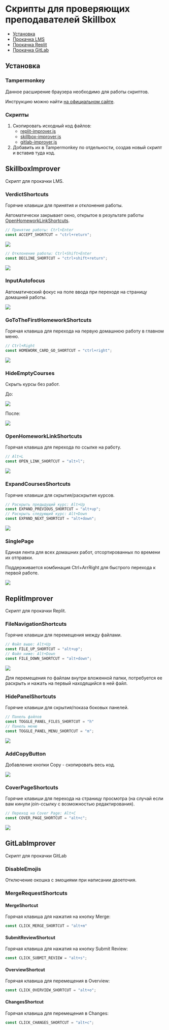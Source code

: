 # Скрипты для проверяющих преподавателей Skillbox

- [Установка](#установка)
- [Прокачка LMS](#skillboximprover)
- [Прокачка Replit](#replitimprover)
- [Прокачка GitLab](#gitlabimprover)

## Установка
### Tampermonkey
Данное расширение браузера необходимо для работы скриптов. 

Инструкцию можно найти [на официальном сайте](https://www.tampermonkey.net/).

### Скрипты

1. Скопировать исходный код файлов:
   - [replit-improver.js](https://raw.githubusercontent.com/itookyourboo/skillbox_userscripts/master/replit-improver.js)
   - [skillbox-improver.js](https://raw.githubusercontent.com/itookyourboo/skillbox_userscripts/master/skillbox-improver.js)
   - [gitlab-improver.js](https://raw.githubusercontent.com/itookyourboo/skillbox_userscripts/master/gitlab-improver.js)
2. Добавить их в Tampermonkey по отдельности, создав новый скрипт и вставив туда код.

## SkillboxImprover

Скрипт для прокачки LMS.

### VerdictShortcuts

Горячие клавиши для принятия и отклонения работы.

Автоматически закрывает окно, открытое в результате работы [OpenHomeworkLinkShortcuts](#openhomeworklinkshortcuts).

```javascript
// Принятие работы: Ctrl+Enter
const ACCEPT_SHORTCUT = "ctrl+return";
```

![](assets/Skillbox_VerdictShortcuts_Accept.gif)

```javascript
// Отклонение работы: Ctrl+Shift+Enter
const DECLINE_SHORTCUT = "ctrl+shift+return";
```

![](assets/Skillbox_VerdictShortcuts_Reject.gif)

### InputAutofocus

Автоматический фокус на поле ввода при переходе на страницу домашней работы.

![](assets/Skillbox_InputAutofocus.gif)

### GoToTheFirstHomeworkShortcuts

Горячая клавиша для перехода на первую домашнюю работу в главном меню.

```javascript
// Ctrl+Right
const HOMEWORK_CARD_GO_SHORTCUT = "ctrl+right";
```

![](assets/Skillbox_GoToTheFirstHomeworkShortcuts.gif)

### HideEmptyCourses

Скрыть курсы без работ.

До: 

![](assets/Skillbox_HideEmptyCourses_before.png)

После:

![](assets/Skillbox_HideEmptyCourses_after.png)

### OpenHomeworkLinkShortcuts

Горячая клавиша для перехода по ссылке на работу.

```javascript
// Alt+L
const OPEN_LINK_SHORTCUT = "alt+l";
```

![](assets/Skillbox_OpenHomeworkLinkShortcuts.gif)

### ExpandCoursesShortcuts

Горячие клавиши для скрытия/раскрытия курсов.

```javascript
// Раскрыть предыдущий курс: Alt+Up
const EXPAND_PREVIOUS_SHORTCUT = "alt+up";
// Раскрыть следующий курс: Alt+Down
const EXPAND_NEXT_SHORTCUT = "alt+down";
```

![](assets/Skillbox_ExpandCoursesShortcuts.gif)

### SinglePage

Единая лента для всех домашних работ, отсортированных по времени их отправки.

Поддерживается комбинация Ctrl+ArrRight для быстрого перехода к первой работе.

![](assets/Skillbox_SinglePage.jpg)

## ReplitImprover

Скрипт для прокачки Replit.

### FileNavigationShortcuts

Горячие клавиши для перемещения между файлами.

```javascript
// Файл выше: Alt+Up
const FILE_UP_SHORTCUT = "alt+up";
// Файл ниже: Alt+Down
const FILE_DOWN_SHORTCUT = "alt+down";
```

![](assets/Replit_FileNavigationShortcuts.gif)

Для перемещения по файлам внутри вложенной папки, потребуется ее раскрыть и нажать на первый находящийся в ней файл.

### HidePanelShortcuts

Горячие клавиши для скрытия/показа боковых панелей.

```javascript
// Панель файлов
const TOGGLE_PANEL_FILES_SHORTCUT = "h"
// Панель меню
const TOGGLE_PANEL_MENU_SHORTCUT = "m";
```

![](assets/Replit_HidePanelShortcuts.gif)

### AddCopyButton

Добавление кнопки Copy - скопировать весь код.

![](assets/Replit_AddCopyButton.gif)

### CoverPageShortcuts

Горячие клавиши для перехода на страницу просмотра (на случай если вам кинули join-ссылку с возможностью редактирования).

```javascript
// Переход на Cover Page: Alt+C
const COVER_PAGE_SHORTCUT = "alt+c";
```

![](assets/Replit_CoverPageShortcuts.gif)


## GitLabImprover

Скрипт для прокачки GitLab

### DisableEmojis

Отключение окошка с эмоциями при написании двоеточия.

### MergeRequestShortcuts

#### MergeShortcut

Горячая клавиша для нажатия на кнопку Merge:

```javascript
const CLICK_MERGE_SHORTCUT = "alt+m"
```

#### SubmitReviewShortcut

Горячая клавиша для нажатия на кнопку Submit Review:

```javascript
const CLICK_SUBMIT_REVIEW = "alt+s";
```

#### OverviewShortcut

Горячая клавиша для перемещения в Overview:

```javascript
const CLICK_OVERVIEW_SHORTCUT = "alt+o";
```

#### ChangesShortcut

Горячая клавиша для перемещения в Changes:

```javascript
const CLICK_CHANGES_SHORTCUT = "alt+c";
```
